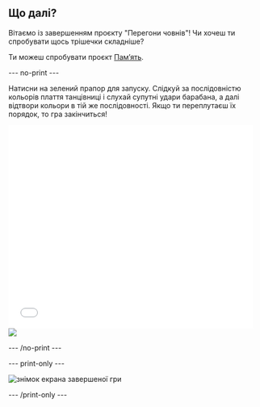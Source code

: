 ## Що далі?

Вітаємо із завершенням проєкту "Перегони човнів"! Чи хочеш ти спробувати щось трішечки складніше?

Ти можеш спробувати проєкт [Пам’ять](https://projects.raspberrypi.org/en/projects/memory?utm_source=pathway&utm_medium=whatnext&utm_campaign=projects).

\--- no-print \---

Натисни на зелений прапор для запуску. Слідкуй за послідовністю кольорів плаття танцівниці і слухай супутні удари барабана, а далі відтвори кольори в тій же послідовності. Якщо ти переплутаєш їх порядок, то гра закінчиться!

<div class="scratch-preview">
  <iframe allowtransparency="true" width="485" height="402" src="//scratch.mit.edu/projects/embed/284452634/?autostart=false" frameborder="0" allowfullscreen scrolling="no"></iframe> <img src="images/memory-screenshot.png" />
</div>

\--- /no-print \---

\--- print-only \---

![знімок екрана завершеної гри](images/memory-screenshot.png)

\--- /print-only \---